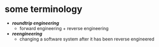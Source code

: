 # some terminology
- ***roundtrip engineering***
  - forward engineering + reverse engineering
- ***reengineering***
  - changing a software system after it has been reverse engineered
